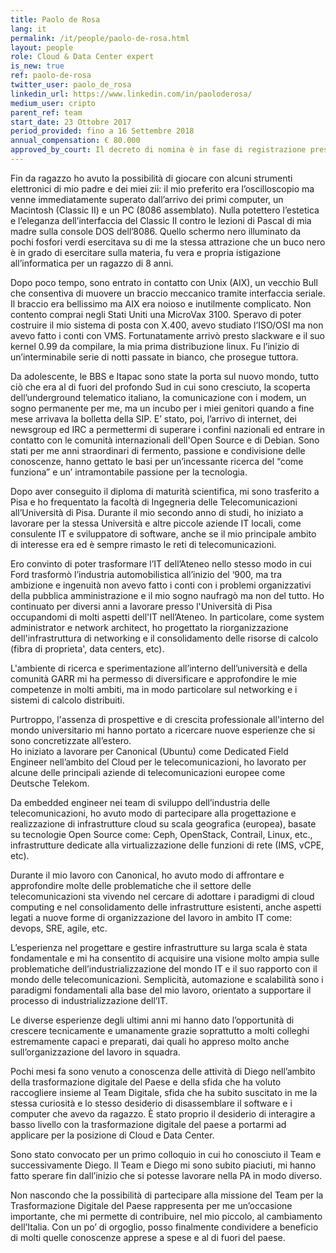 ```yaml
---
title: Paolo de Rosa
lang: it
permalink: /it/people/paolo-de-rosa.html
layout: people
role: Cloud & Data Center expert 
is_new: true
ref: paolo-de-rosa
twitter_user: paolo_de_rosa
linkedin_url: https://www.linkedin.com/in/paoloderosa/
medium_user: cripto
parent_ref: team
start_date: 23 Ottobre 2017
period_provided: fino a 16 Settembre 2018
annual_compensation: € 80.000
approved_by_court: Il decreto di nomina è in fase di registrazione presso la Corte dei Conti.
---
```


Fin da ragazzo ho avuto la possibilità di giocare con alcuni strumenti
elettronici di mio padre e dei miei zii: il mio preferito era l’oscilloscopio
ma venne immediatamente superato dall’arrivo dei primi computer, un Macintosh
(Classic II)  e un PC (8086 assemblato). Nulla potettero l’estetica e
l’eleganza dell’interfaccia del Classic II contro  le lezioni di Pascal di mia
madre sulla console DOS dell’8086. Quello schermo nero illuminato da pochi
fosfori verdi esercitava su di me la stessa attrazione che un buco nero è in
grado di esercitare sulla materia, fu vera e propria istigazione
all’informatica per un ragazzo di 8 anni.

Dopo poco tempo, sono entrato in contatto con Unix (AIX), un vecchio Bull che
consentiva di muovere un braccio meccanico tramite interfaccia seriale. Il
braccio era bellissimo ma AIX era noioso e inutilmente complicato. Non contento
comprai negli Stati Uniti una MicroVax 3100. Speravo di poter costruire il mio
sistema di posta con X.400, avevo studiato l’ISO/OSI ma non avevo fatto i conti
con VMS.  Fortunatamente arrivò presto slackware e il suo kernel 0.99 da
compilare, la mia prima distribuzione linux. Fu l’inizio di un’interminabile
serie di notti passate in bianco, che prosegue tuttora.

Da adolescente, le BBS e Itapac sono state la porta sul nuovo mondo, tutto ciò
che era al di fuori del profondo Sud in cui sono cresciuto, la scoperta
dell’underground telematico italiano, la comunicazione con i modem, un sogno
permanente per me, ma un incubo per i miei genitori quando a fine mese arrivava
la bolletta della SIP.  E’ stato, poi, l’arrivo di internet, dei newsgroup ed
IRC a permettermi di superare i confini nazionali ed entrare in contatto con le
comunità internazionali dell'Open Source e di Debian. Sono stati per me anni
straordinari di fermento, passione e condivisione delle conoscenze, hanno
gettato le basi per un’incessante ricerca del “come funziona” e un’
intramontabile passione per la tecnologia.  

Dopo aver conseguito il diploma di maturità scientifica, mi sono trasferito a
Pisa e ho frequentato la facoltà di Ingegneria delle Telecomunicazioni
all’Università di Pisa. Durante il mio secondo anno di studi, ho iniziato a
lavorare per la stessa Università e altre piccole aziende IT locali, come
consulente IT  e sviluppatore di software, anche se il mio principale ambito di
interesse era ed è sempre rimasto  le reti di telecomunicazioni.

Ero convinto di poter trasformare l’IT dell’Ateneo nello stesso modo in cui
Ford  trasformò l’industria automobilistica all’inizio del ‘900, ma tra
ambizione e ingenuità non avevo fatto i conti con i problemi organizzativi
della pubblica amministrazione e il mio sogno naufragò ma non del tutto. Ho
continuato per diversi anni a lavorare presso l'Università di Pisa occupandomi
di molti aspetti dell'IT nell’Ateneo. In particolare, come system administrator
e network architect, ho progettato  la riorganizzazione dell'infrastruttura di
networking e il consolidamento delle risorse di calcolo (fibra di proprieta',
data centers, etc).

L'ambiente di ricerca e sperimentazione all’interno dell’università  e della
comunità GARR mi ha permesso di diversificare e approfondire le mie competenze
in molti ambiti, ma in modo particolare sul networking e i sistemi di calcolo
distribuiti.

Purtroppo, l'assenza di prospettive e di crescita professionale all'interno del
mondo universitario mi hanno portato a ricercare nuove esperienze che si sono
concretizzate  all’estero.  
Ho iniziato a lavorare per  Canonical (Ubuntu) come Dedicated Field Engineer
nell’ambito del Cloud per le telecomunicazioni, ho lavorato per alcune delle
principali aziende di telecomunicazioni europee come Deutsche Telekom.

Da embedded engineer nei team di sviluppo dell’industria delle
telecomunicazioni, ho avuto modo di partecipare alla progettazione e
realizzazione di infrastrutture cloud su scala geografica (europea), basate su
tecnologie Open Source come: Ceph, OpenStack, Contrail, Linux, etc.,
infrastrutture  dedicate alla virtualizzazione delle funzioni di rete (IMS,
vCPE, etc).

Durante il mio lavoro con Canonical, ho avuto modo di affrontare e approfondire
molte delle problematiche che il settore delle telecomunicazioni sta vivendo
nel cercare di adottare i paradigmi di cloud computing e nel consolidamento
delle infrastrutture esistenti, anche aspetti legati a nuove forme di
organizzazione del lavoro in ambito IT come: devops, SRE, agile, etc.  

L’esperienza nel progettare e gestire infrastrutture su larga scala è stata
fondamentale e mi ha consentito di acquisire una visione molto ampia sulle
problematiche dell’industrializzazione del mondo IT e il suo rapporto con il
mondo delle telecomunicazioni. Semplicità, automazione e scalabilità  sono i
paradigmi fondamentali alla base del mio lavoro, orientato a supportare il
processo di industrializzazione
dell’IT.

Le diverse esperienze degli ultimi anni mi hanno dato l’opportunità di crescere
tecnicamente e umanamente grazie soprattutto a molti colleghi estremamente
capaci e preparati, dai quali ho appreso molto anche sull’organizzazione del
lavoro in squadra.

Pochi mesi fa sono  venuto a conoscenza delle attività di Diego nell’ambito
della trasformazione digitale del Paese e della sfida che ha voluto raccogliere
insieme al Team Digitale, sfida che ha subito suscitato in me la stessa
curiosità e  lo stesso desiderio di disassemblare il software e i computer che
avevo da ragazzo. È stato proprio il desiderio di interagire a basso livello
con la trasformazione digitale del paese  a portarmi ad applicare per la
posizione di Cloud e Data Center.

Sono stato convocato per un primo colloquio in cui ho conosciuto il Team e
successivamente Diego. Il Team e Diego mi sono subito piaciuti, mi hanno fatto
sperare fin dall’inizio che si potesse lavorare nella PA in modo diverso. 

Non nascondo che la possibilità di partecipare alla missione del Team per la
Trasformazione Digitale del Paese rappresenta per me un’occasione importante,
che mi permette di contribuire, nel mio piccolo, al cambiamento dell’Italia.
Con un po’ di orgoglio, posso finalmente condividere a beneficio di molti
quelle conoscenze apprese a spese e al di fuori del paese.

